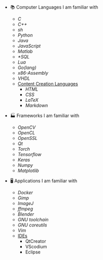- 📚 Computer Languages I am familiar with
  * *C*
  * *C++*
  * *sh*
  * *Python*
  * *Java*
  * *JavaScript*
  * *Matlab*
  * *\*SQL*
  * *Lua*
  * *Go(lang)*
  * *x86-Assembly*
  * *VHDL*
  * <ins>Content Creation Languages</ins>
    * *HTML*
    * *CSS*
    * *LaTeX*
    * *Markdown*
 
- 🏭 Frameworks I am familiar with
  * *OpenCV*
  * *OpenCL*
  * *OpenSSL*
  * *Qt*
  * *Torch*
  * *Tensorflow*
  * *Keras*
  * *Numpy*
  * *Matplotlib*


- 🖥️ Applications I am familiar with
  * *Docker*
  * *Gimp*
  * *ImageJ*
  * *ffmpeg*
  * *Blender*
  * *GNU toolchain*
  * *GNU coreutils*
  * *Vim*
  * <ins>IDEs</ins>
    * QtCreator
    * VScodium
    * Eclipse
